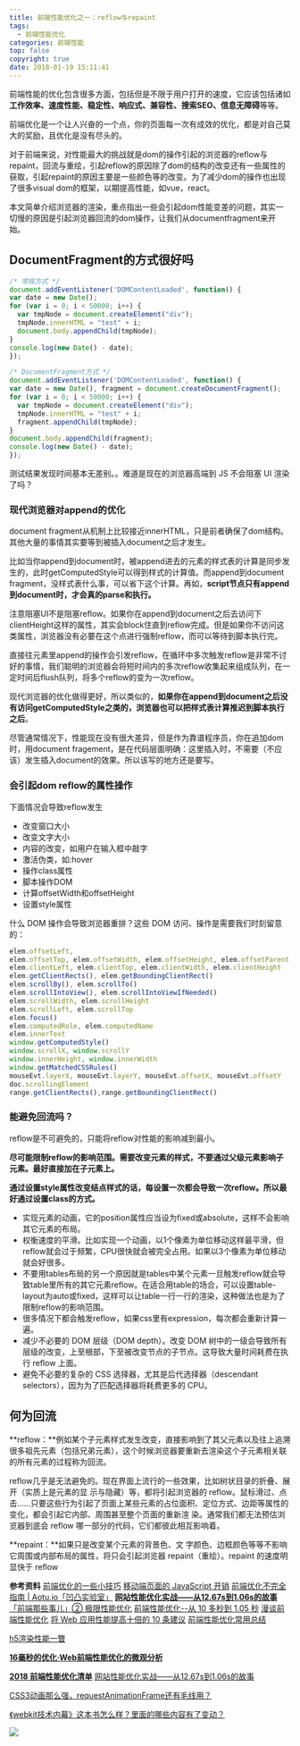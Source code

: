 ```yaml
---
title: 前端性能优化之一：reflow与repaint
tags:
  - 前端性能优化
categories: 前端性能
top: false
copyright: true
date: 2018-01-19 15:11:41
---
```

前端性能的优化包含很多方面，包括但是不限于用户打开的速度，它应该包括诸如**工作效率、速度性能、稳定性、响应式、兼容性、搜索SEO、信息无障碍**等等。

前端优化是一个让人兴奋的一个点，你的页面每一次有成效的优化，都是对自己莫大的奖励，且优化是没有尽头的。
<!--more-->

对于前端来说，对性能最大的挑战就是dom的操作引起的浏览器的reflow与repaint，回流与重绘，引起reflow的原因除了dom的结构的改变还有一些属性的获取，引起repaint的原因主要是一些颜色等的改变。为了减少dom的操作也出现了很多visual dom的框架，以期提高性能，如vue，react。

本文简单介绍浏览器的渲染，重点指出一些会引起dom性能变差的问题，其实一切慢的原因是引起浏览器回流的dom操作，让我们从documentfragment来开始。

## DocumentFragment的方式很好吗

```js
/* 常规方式 */
document.addEventListener('DOMContentLoaded', function() {
var date = new Date();
for (var i = 0; i < 50000; i++) {
  var tmpNode = document.createElement("div");
  tmpNode.innerHTML = "test" + i;
  document.body.appendChild(tmpNode);
}
console.log(new Date() - date);
});

/* DocumentFragment方式 */
document.addEventListener('DOMContentLoaded', function() {
var date = new Date(), fragment = document.createDocumentFragment();
for (var i = 0; i < 50000; i++) {
  var tmpNode = document.createElement("div");
  tmpNode.innerHTML = "test" + i;
  fragment.appendChild(tmpNode);
}
document.body.appendChild(fragment);
console.log(new Date() - date);
});
```

测试结果发现时间基本无差别。。难道是现在的浏览器高端到 JS 不会阻塞 UI 渲染了吗？

### 现代浏览器对append的优化

document fragment从机制上比较接近innerHTML，只是前者确保了dom结构。其他大量的事情其实要等到被插入document之后才发生。

比如当你append到document时，被append进去的元素的样式表的计算是同步发生的，此时getComputedStyle可以得到样式的计算值。而append到document fragment，没样式表什么事，可以省下这个计算。再如，**script节点只有append到document时，才会真的parse和执行。**

注意阻塞UI不是阻塞reflow。如果你在append到document之后去访问下clientHeight这样的属性，其实会block住直到reflow完成。但是如果你不访问这类属性，浏览器没有必要在这个点进行强制reflow，而可以等待到脚本执行完。

直接往元素里append的操作会引发reflow，在循环中多次触发reflow是非常不讨好的事情，我们聪明的浏览器会将短时间内的多次reflow收集起来组成队列，在一定时间后flush队列，将多个reflow的变为一次reflow。

现代浏览器的优化做得更好，所以类似的，**如果你在append到document之后没有访问getComputedStyle之类的，浏览器也可以把样式表计算推迟到脚本执行之后**。

尽管通常情况下，性能现在没有很大差异，但是作为靠谱程序员，你在追加dom时，用document fragement，是在代码层面明确：这里插入时，不需要（不应该）发生插入document的效果。所以该写的地方还是要写。

### 会引起dom reflow的属性操作
下面情况会导致reflow发生

* 改变窗口大小
* 改变文字大小
* 内容的改变，如用户在输入框中敲字
* 激活伪类，如:hover
* 操作class属性
* 脚本操作DOM
* 计算offsetWidth和offsetHeight
* 设置style属性


什么 DOM 操作会导致浏览器重排？这些 DOM 访问、操作是需要我们时刻留意的：

```js
elem.offsetLeft, 
elem.offsetTop, elem.offsetWidth, elem.offsetHeight, elem.offsetParent
elem.clientLeft, elem.clientTop, elem.clientWidth, elem.clientHeight
elem.getClientRects(), elem.getBoundingClientRect()
elem.scrollBy(), elem.scrollTo()
elem.scrollIntoView(), elem.scrollIntoViewIfNeeded()
elem.scrollWidth, elem.scrollHeight
elem.scrollLeft, elem.scrollTop
elem.focus()
elem.computedRole, elem.computedName
elem.innerText
window.getComputedStyle()
window.scrollX, window.scrollY
window.innerHeight, window.innerWidth
window.getMatchedCSSRules()
mouseEvt.layerX, mouseEvt.layerY, mouseEvt.offsetX, mouseEvt.offsetY
doc.scrollingElement
range.getClientRects(),range.getBoundingClientRect()

```

### 能避免回流吗？

reflow是不可避免的，只能将reflow对性能的影响减到最小。

**尽可能限制reflow的影响范围。需要改变元素的样式，不要通过父级元素影响子元素。最好直接加在子元素上。**

**通过设置style属性改变结点样式的话，每设置一次都会导致一次reflow。所以最好通过设置class的方式。**

* 实现元素的动画，它的position属性应当设为fixed或absolute，这样不会影响其它元素的布局。
* 权衡速度的平滑。比如实现一个动画，以1个像素为单位移动这样最平滑，但reflow就会过于频繁，CPU很快就会被完全占用。如果以3个像素为单位移动就会好很多。
* 不要用tables布局的另一个原因就是tables中某个元素一旦触发reflow就会导致table里所有的其它元素reflow。在适合用table的场合，可以设置table-layout为auto或fixed，这样可以让table一行一行的渲染，这种做法也是为了限制reflow的影响范围。
* 很多情况下都会触发reflow，如果css里有expression，每次都会重新计算一遍。
* 减少不必要的 DOM 层级（DOM depth）。改变 DOM 树中的一级会导致所有层级的改变，上至根部，下至被改变节点的子节点。这导致大量时间耗费在执行 reflow 上面。
* 避免不必要的复杂的 CSS 选择器，尤其是后代选择器（descendant selectors），因为为了匹配选择器将耗费更多的 CPU。

## 何为回流
**reflow：**例如某个子元素样式发生改变，直接影响到了其父元素以及往上追溯很多祖先元素（包括兄弟元素），这个时候浏览器要重新去渲染这个子元素相关联的所有元素的过程称为回流。

reflow几乎是无法避免的。现在界面上流行的一些效果，比如树状目录的折叠、展开（实质上是元素的显 示与隐藏）等，都将引起浏览器的 reflow。鼠标滑过、点击……只要这些行为引起了页面上某些元素的占位面积、定位方式、边距等属性的变化，都会引起它内部、周围甚至整个页面的重新渲 染。通常我们都无法预估浏览器到底会 reflow 哪一部分的代码，它们都彼此相互影响着。

**repaint：**如果只是改变某个元素的背景色、文 字颜色、边框颜色等等不影响它周围或内部布局的属性，将只会引起浏览器 repaint（重绘）。repaint 的速度明显快于 reflow


**参考资料**
[前端优化的一些小技巧](https://juejin.im/post/5afa6ad4518825426c68fbcb?utm_medium=hao.caibaojian.com&utm_source=hao.caibaojian.com)
[移动端页面的 JavaScript 开销](http://www.css88.com/archives/8396)
[前端优化不完全指南 | Aotu.io「凹凸实验室」](https://juejin.im/entry/575ac312207703006ff2dc32)
**[网站性能优化实战——从12.67s到1.06s的故事](https://juejin.im/post/5b0b7d74518825158e173a0c)**
[「前端那些事儿」② 极限性能优化](https://juejin.im/post/59ff2dbe5188254dd935c8ab)
[前端性能优化--从 10 多秒到 1.05 秒](https://juejin.im/post/5b0bff30f265da08f76cc6f0)
[漫谈前端性能优化](https://juejin.im/post/5a4f09eef265da3e3b7a5399)
[将 Web 应用性能提高十倍的 10 条建议](https://juejin.im/entry/5726013a71cfe40057801c3d)
[前端性能优化常用总结](https://juejin.im/post/59e1bbc9f265da430f311fb1)

[h5渲染性能一瞥](https://juejin.im/post/5b7e1585f265da436631a61b)

**[16毫秒的优化·Web前端性能优化的微观分析](http://velocity.oreilly.com.cn/2013/ppts/16_ms_optimization--web_front-end_performance_optimization.pdf)**

**[2018 前端性能优化清单](https://juejin.im/post/5a966bd16fb9a0635172a50a#heading-7)**
[网站性能优化实战——从12.67s到1.06s的故事](https://juejin.im/post/5b6fa8c86fb9a0099910ac91)

[CSS3动画那么强，requestAnimationFrame还有毛线用？](https://www.zhangxinxu.com/wordpress/2013/09/css3-animation-requestanimationframe-tween-%E5%8A%A8%E7%94%BB%E7%AE%97%E6%B3%95/)

[《webkit技术内幕》这本书怎么样？里面的哪些内容有了变动？](https://www.zhihu.com/question/266787740/answer/313995802)

![](http://oankigr4l.bkt.clouddn.com/wexin.png)